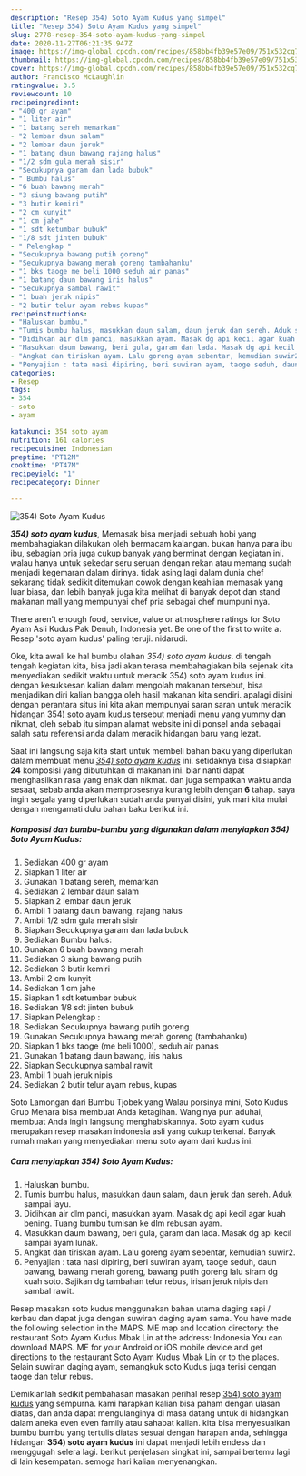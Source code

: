 ```yaml
---
description: "Resep 354) Soto Ayam Kudus yang simpel"
title: "Resep 354) Soto Ayam Kudus yang simpel"
slug: 2778-resep-354-soto-ayam-kudus-yang-simpel
date: 2020-11-27T06:21:35.947Z
image: https://img-global.cpcdn.com/recipes/858bb4fb39e57e09/751x532cq70/354-soto-ayam-kudus-foto-resep-utama.jpg
thumbnail: https://img-global.cpcdn.com/recipes/858bb4fb39e57e09/751x532cq70/354-soto-ayam-kudus-foto-resep-utama.jpg
cover: https://img-global.cpcdn.com/recipes/858bb4fb39e57e09/751x532cq70/354-soto-ayam-kudus-foto-resep-utama.jpg
author: Francisco McLaughlin
ratingvalue: 3.5
reviewcount: 10
recipeingredient:
- "400 gr ayam"
- "1 liter air"
- "1 batang sereh memarkan"
- "2 lembar daun salam"
- "2 lembar daun jeruk"
- "1 batang daun bawang rajang halus"
- "1/2 sdm gula merah sisir"
- "Secukupnya garam dan lada bubuk"
- " Bumbu halus"
- "6 buah bawang merah"
- "3 siung bawang putih"
- "3 butir kemiri"
- "2 cm kunyit"
- "1 cm jahe"
- "1 sdt ketumbar bubuk"
- "1/8 sdt jinten bubuk"
- " Pelengkap "
- "Secukupnya bawang putih goreng"
- "Secukupnya bawang merah goreng tambahanku"
- "1 bks taoge me beli 1000 seduh air panas"
- "1 batang daun bawang iris halus"
- "Secukupnya sambal rawit"
- "1 buah jeruk nipis"
- "2 butir telur ayam rebus kupas"
recipeinstructions:
- "Haluskan bumbu."
- "Tumis bumbu halus, masukkan daun salam, daun jeruk dan sereh. Aduk sampai layu."
- "Didihkan air dlm panci, masukkan ayam. Masak dg api kecil agar kuah bening. Tuang bumbu tumisan ke dlm rebusan ayam."
- "Masukkan daum bawang, beri gula, garam dan lada. Masak dg api kecil sampai ayam lunak."
- "Angkat dan tiriskan ayam. Lalu goreng ayam sebentar, kemudian suwir2."
- "Penyajian : tata nasi dipiring, beri suwiran ayam, taoge seduh, daun bawang, bawang merah goreng, bawang putih goreng lalu siram dg kuah soto. Sajikan dg tambahan telur rebus, irisan jeruk nipis dan sambal rawit."
categories:
- Resep
tags:
- 354
- soto
- ayam

katakunci: 354 soto ayam 
nutrition: 161 calories
recipecuisine: Indonesian
preptime: "PT12M"
cooktime: "PT47M"
recipeyield: "1"
recipecategory: Dinner

---
```



![354) Soto Ayam Kudus](https://img-global.cpcdn.com/recipes/858bb4fb39e57e09/751x532cq70/354-soto-ayam-kudus-foto-resep-utama.jpg)

<b><i>354) soto ayam kudus</i></b>, Memasak bisa menjadi sebuah hobi yang membahagiakan dilakukan oleh bermacam kalangan. bukan hanya para ibu ibu, sebagian pria juga cukup banyak yang berminat dengan kegiatan ini. walau hanya untuk sekedar seru seruan dengan rekan atau memang sudah menjadi kegemaran dalam dirinya. tidak asing lagi dalam dunia chef sekarang tidak sedikit ditemukan cowok dengan keahlian memasak yang luar biasa, dan lebih banyak juga kita melihat di banyak depot dan stand makanan mall yang mempunyai chef pria sebagai chef mumpuni nya.

There aren&#39;t enough food, service, value or atmosphere ratings for Soto Ayam Asli Kudus Pak Denuh, Indonesia yet. Be one of the first to write a. Resep &#39;soto ayam kudus&#39; paling teruji. nidarudi.

Oke, kita awali ke hal bumbu olahan <i>354) soto ayam kudus</i>. di tengah tengah kegiatan kita, bisa jadi akan terasa membahagiakan bila sejenak kita menyediakan sedikit waktu untuk meracik 354) soto ayam kudus ini. dengan kesuksesan kalian dalam mengolah makanan tersebut, bisa menjadikan diri kalian bangga oleh hasil makanan kita sendiri. apalagi disini dengan perantara situs ini kita akan mempunyai saran saran untuk meracik hidangan <u>354) soto ayam kudus</u> tersebut menjadi menu yang yummy dan nikmat, oleh sebab itu simpan alamat website ini di ponsel anda sebagai salah satu referensi anda dalam meracik hidangan baru yang lezat.


Saat ini langsung saja kita start untuk membeli bahan baku yang diperlukan dalam membuat menu <u><i>354) soto ayam kudus</i></u> ini. setidaknya bisa disiapkan <b>24</b> komposisi yang dibutuhkan di makanan ini. biar nanti dapat menghasilkan rasa yang enak dan nikmat. dan juga sempatkan waktu anda sesaat, sebab anda akan memprosesnya kurang lebih dengan <b>6</b> tahap. saya ingin segala yang diperlukan sudah anda punyai disini, yuk mari kita mulai dengan mengamati dulu bahan baku berikut ini.

<!--inarticleads1-->

##### Komposisi dan bumbu-bumbu yang digunakan dalam menyiapkan 354) Soto Ayam Kudus:

1. Sediakan 400 gr ayam
1. Siapkan 1 liter air
1. Gunakan 1 batang sereh, memarkan
1. Sediakan 2 lembar daun salam
1. Siapkan 2 lembar daun jeruk
1. Ambil 1 batang daun bawang, rajang halus
1. Ambil 1/2 sdm gula merah sisir
1. Siapkan Secukupnya garam dan lada bubuk
1. Sediakan  Bumbu halus:
1. Gunakan 6 buah bawang merah
1. Sediakan 3 siung bawang putih
1. Sediakan 3 butir kemiri
1. Ambil 2 cm kunyit
1. Sediakan 1 cm jahe
1. Siapkan 1 sdt ketumbar bubuk
1. Sediakan 1/8 sdt jinten bubuk
1. Siapkan  Pelengkap :
1. Sediakan Secukupnya bawang putih goreng
1. Gunakan Secukupnya bawang merah goreng (tambahanku)
1. Siapkan 1 bks taoge (me beli 1000), seduh air panas
1. Gunakan 1 batang daun bawang, iris halus
1. Siapkan Secukupnya sambal rawit
1. Ambil 1 buah jeruk nipis
1. Sediakan 2 butir telur ayam rebus, kupas


Soto Lamongan dari Bumbu Tjobek yang Walau porsinya mini, Soto Kudus Grup Menara bisa membuat Anda ketagihan. Wanginya pun aduhai, membuat Anda ingin langsung menghabiskannya. Soto ayam kudus merupakan resep masakan indonesia asli yang cukup terkenal. Banyak rumah makan yang menyediakan menu soto ayam dari kudus ini. 

<!--inarticleads2-->

##### Cara menyiapkan 354) Soto Ayam Kudus:

1. Haluskan bumbu.
1. Tumis bumbu halus, masukkan daun salam, daun jeruk dan sereh. Aduk sampai layu.
1. Didihkan air dlm panci, masukkan ayam. Masak dg api kecil agar kuah bening. Tuang bumbu tumisan ke dlm rebusan ayam.
1. Masukkan daum bawang, beri gula, garam dan lada. Masak dg api kecil sampai ayam lunak.
1. Angkat dan tiriskan ayam. Lalu goreng ayam sebentar, kemudian suwir2.
1. Penyajian : tata nasi dipiring, beri suwiran ayam, taoge seduh, daun bawang, bawang merah goreng, bawang putih goreng lalu siram dg kuah soto. Sajikan dg tambahan telur rebus, irisan jeruk nipis dan sambal rawit.


Resep masakan soto kudus menggunakan bahan utama daging sapi / kerbau dan dapat juga dengan suwiran daging ayam sama. You have made the following selection in the MAPS. ME map and location directory: the restaurant Soto Ayam Kudus Mbak Lin at the address: Indonesia You can download MAPS. ME for your Android or iOS mobile device and get directions to the restaurant Soto Ayam Kudus Mbak Lin or to the places. Selain suwiran daging ayam, semangkuk soto Kudus juga terisi dengan taoge dan telur rebus. 

Demikianlah sedikit pembahasan masakan perihal resep <u>354) soto ayam kudus</u> yang sempurna. kami harapkan kalian bisa paham dengan ulasan diatas, dan anda dapat mengulanginya di masa datang untuk di hidangkan dalam aneka even even family atau sahabat kalian. kita bisa menyesuaikan bumbu bumbu yang tertulis diatas sesuai dengan harapan anda, sehingga hidangan <b>354) soto ayam kudus</b> ini dapat menjadi lebih endess dan menggugah selera lagi. berikut penjelasan singkat ini, sampai bertemu lagi di lain kesempatan. semoga hari kalian menyenangkan.
